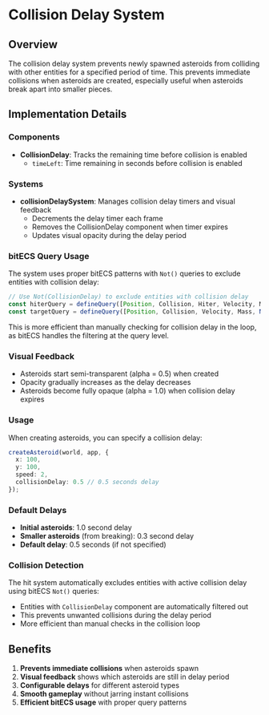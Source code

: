 # Collision Delay System

## Overview
The collision delay system prevents newly spawned asteroids from colliding with other entities for a specified period of time. This prevents immediate collisions when asteroids are created, especially useful when asteroids break apart into smaller pieces.

## Implementation Details

### Components
- **CollisionDelay**: Tracks the remaining time before collision is enabled
  - `timeLeft`: Time remaining in seconds before collision is enabled

### Systems
- **collisionDelaySystem**: Manages collision delay timers and visual feedback
  - Decrements the delay timer each frame
  - Removes the CollisionDelay component when timer expires
  - Updates visual opacity during the delay period

### bitECS Query Usage
The system uses proper bitECS patterns with `Not()` queries to exclude entities with collision delay:

```typescript
// Use Not(CollisionDelay) to exclude entities with collision delay
const hiterQuery = defineQuery([Position, Collision, Hiter, Velocity, Mass, Not(CollisionDelay)]);
const targetQuery = defineQuery([Position, Collision, Velocity, Mass, Not(CollisionDelay)]);
```

This is more efficient than manually checking for collision delay in the loop, as bitECS handles the filtering at the query level.

### Visual Feedback
- Asteroids start semi-transparent (alpha = 0.5) when created
- Opacity gradually increases as the delay decreases
- Asteroids become fully opaque (alpha = 1.0) when collision delay expires

### Usage
When creating asteroids, you can specify a collision delay:

```typescript
createAsteroid(world, app, {
  x: 100,
  y: 100,
  speed: 2,
  collisionDelay: 0.5 // 0.5 seconds delay
});
```

### Default Delays
- **Initial asteroids**: 1.0 second delay
- **Smaller asteroids** (from breaking): 0.3 second delay
- **Default delay**: 0.5 seconds (if not specified)

### Collision Detection
The hit system automatically excludes entities with active collision delay using bitECS `Not()` queries:
- Entities with `CollisionDelay` component are automatically filtered out
- This prevents unwanted collisions during the delay period
- More efficient than manual checks in the collision loop

## Benefits
1. **Prevents immediate collisions** when asteroids spawn
2. **Visual feedback** shows which asteroids are still in delay period
3. **Configurable delays** for different asteroid types
4. **Smooth gameplay** without jarring instant collisions
5. **Efficient bitECS usage** with proper query patterns 